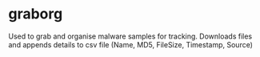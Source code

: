 # graborg
Used to grab and organise malware samples for tracking. Downloads files and appends details to csv file (Name, MD5, FileSize, Timestamp, Source) 
